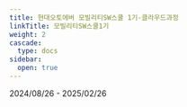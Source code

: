 ```yaml
---
title: 현대오토에버 모빌리티SW스쿨 1기-클라우드과정
linkTitle: 모빌리티SW스쿨1기
weight: 2
cascade:
  type: docs
sidebar:
  open: true
---
```

2024/08/26 - 2025/02/26